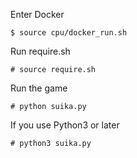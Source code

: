 Enter Docker
```
$ source cpu/docker_run.sh
```
Run require.sh
```
# source require.sh
```
Run the game
```
# python suika.py
```
If you use Python3 or later
```
# python3 suika.py
```